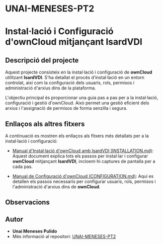 # UNAI-MENESES-PT2
# Instal·lació i Configuració d'ownCloud mitjançant IsardVDI

## Descripció del projecte

Aquest projecte consisteix en la instal·lació i configuració de **ownCloud** utilitzant **IsardVDI**. S'ha detallat el procés d'instal·lació en un entorn controlat, així com la configuració dels usuaris, rols, permisos i administració d'arxius dins de la plataforma.

L'objectiu principal és proporcionar una guia pas a pas per a la instal·lació, configuració i gestió d'ownCloud. Això permet una gestió eficient dels arxius i l'assignació de permisos de forma senzilla i segura.

## Enllaços als altres fitxers

A continuació es mostren els enllaços als fitxers més detallats per a la instal·lació i configuració:

- [Manual d'Instal·lació d'ownCloud amb IsardVDI (INSTALLATION.md)](INSTALLATION.md): Aquest document explica tots els passos per instal·lar i configurar **ownCloud** mitjançant **IsardVDI**, incloent-hi captures de pantalla per a cada pas.
  
- [Manual de Configuració d'ownCloud (CONFIGURATION.md)](CONFIGURATION.md): Aquí es detallen els passos necessaris per configurar usuaris, rols, permisos i l'administració d'arxius dins de **ownCloud**.

## Observacions



## Autor

- **Unai Meneses Pulido**
- Més informació al repositori: [UNAI-MENESES-PT2](https://github.com/Unai387/UNAI-MENESES-PT2.git)

